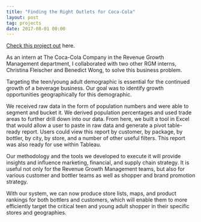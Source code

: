 ```yaml
---
title: "Finding the Right Outlets for Coca-Cola"
layout: post
tag: projects
date: 2017-08-01 00:00
---
```


[Check this project out](https://mahara.gatech.edu/view/view.php?t=Q3UdN9s2nT5v6aCzJjMW) here.

As an intern at The Coca-Cola Company in the Revenue Growth Management department, I collaborated with two other RGM interns, Christina Fleischer and Benedict Wong, to solve this business problem.

Targeting the teen/young adult demographic is essential for the continued growth of a beverage business. Our goal was to identify growth opportunities geographically for this demographic.

We received raw data in the form of population numbers and were able to segment and bucket it. We derived population percentages and used trade areas to further drill down into our data. From here, we built a tool in Excel that would allow a user to paste in raw data and generate a pivot table-ready report. Users could view this report by customer, by package, by bottler, by city, by store, and a number of other useful filters. This report was also ready for use within Tableau.

Our methodology and the tools we developed to execute it will provide insights and influence marketing, financial, and supply chain strategy. It is useful not only for the Revenue Growth Management teams, but also for various customer and bottler teams as well as shopper and brand promotion strategy.

With our system, we can now produce store lists, maps, and product rankings for both bottlers and customers, which will enable them to more efficiently target the critical teen and young adult shopper in their specific stores and geographies.

